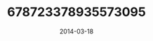 ---
title: "678723378935573095"
image: "2014-03-18 19.09.13 678723378935573095_46248401"
date: "2014-03-18"
type: "photo"
---